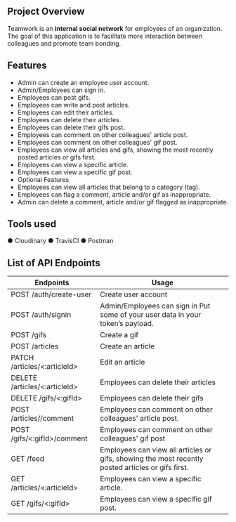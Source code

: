 ## Project Overview

Teamwork is an **internal social network** for employees of an organization. The goal of this
application is to facilitate more interaction between colleagues and promote team bonding.

## Features

* Admin can create an employee user account.
* Admin/Employees can sign in.
*	Employees can post gifs.
*	Employees can write and post articles.
*	Employees can edit their articles.
*	Employees can delete their articles.
*	Employees can delete their gifs post.
*	Employees can comment on other colleagues' article post.
*	Employees can comment on other colleagues' gif post.
*	Employees can view all articles and gifs, showing the most recently posted articles or gifs first.
*	Employees can view a specific article.
*	Employees can view a specific gif post.
*	Optional Features
*	Employees can view all articles that belong to a category (tag).
*	Employees can flag a comment, article and/or gif as inappropriate.
*	Admin can delete a comment, article and/or gif flagged as inappropriate.

## Tools used
● Cloudinary
● TravisCI
● Postman

## List of API Endpoints
| Endpoints  | Usage |
| ------------- | ------------- |
| POST /auth/create-user  | Create user account  |
| POST /auth/signin  | Admin/Employees can sign in Put some of your user data in your token’s payload.  |
|POST /gifs  | Create a gif  |
| POST /articles  | Create an article  |
| PATCH /articles/<:articleId>  | Edit an article  |
| DELETE /articles/<:articleId>  | Employees can delete their articles  |
| DELETE /gifs/<:gifId> | Employees can delete their gifs   |
| POST /articles/<articleId>/comment | Employees can comment on other colleagues' article post.  |
| POST /gifs/<:gifId>/comment | Employees can comment on other colleagues' gif post  |
| GET /feed | Employees can view all articles or gifs, showing the most recently posted articles or gifs first.  |
| GET /articles/<:articleId>  | Employees can view a specific article. |
| GET /gifs/<:gifId> | Employees can view a specific gif post.  |


